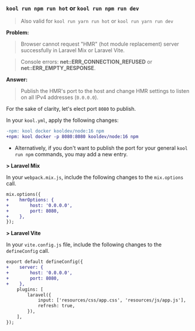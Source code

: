 ### `kool run npm run hot` or `kool run npm run dev`

> Also valid for `kool run yarn run hot` or `kool run yarn run dev`

**Problem:**

> Browser cannot request "HMR" (hot module replacement) server successfully in Laravel Mix or Laravel Vite.

> Console errors: **net::ERR_CONNECTION_REFUSED** or **net::ERR_EMPTY_RESPONSE**.

**Answer:**

> Publish the HMR's port to the host and change HMR settings to listen on all IPv4 addresses (`0.0.0.0`).

For the sake of clarity, let's elect port `8080` to publish.

In your `kool.yml`, apply the following changes:

```diff
-npm: kool docker kooldev/node:16 npm
+npm: kool docker -p 8080:8080 kooldev/node:16 npm
```

- Alternatively, if you don't want to publish the port for your general `kool run npm` commands, you may add a new entry.

**> Laravel Mix**

In your `webpack.mix.js`, include the following changes to the `mix.options` call.

```diff
mix.options({
+    hmrOptions: {
+        host: '0.0.0.0',
+        port: 8080,
+    },
});
```

**> Laravel Vite**

In your `vite.config.js` file, include the following changes to the `defineConfig` call.

```diff
export default defineConfig({
+    server: {
+        host: '0.0.0.0',
+        port: 8080,
+    },
    plugins: [
        laravel({
            input: ['resources/css/app.css', 'resources/js/app.js'],
            refresh: true,
        }),
    ],
});
```
